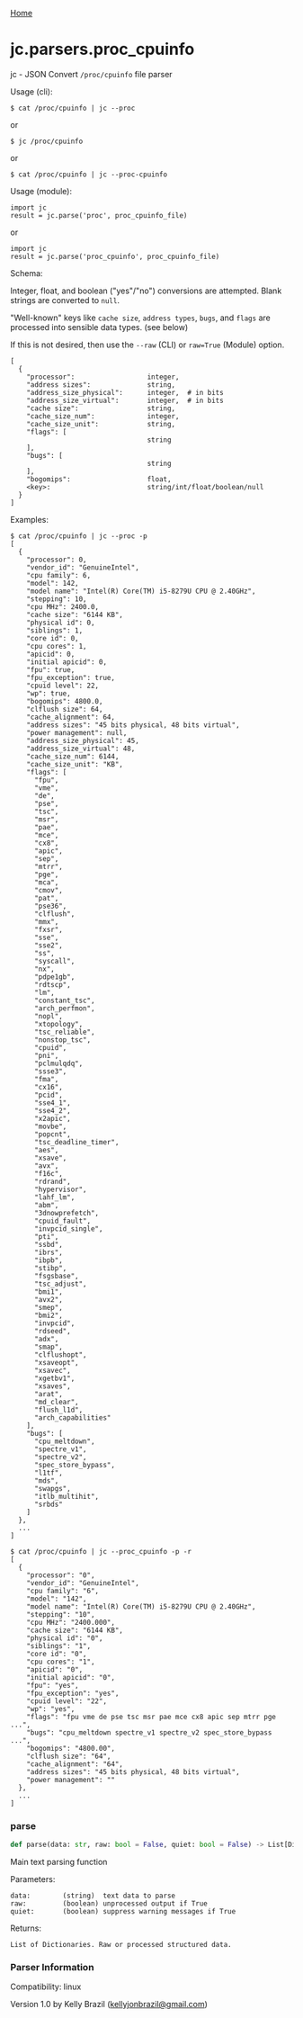 [Home](https://kellyjonbrazil.github.io/jc/)
<a id="jc.parsers.proc_cpuinfo"></a>

# jc.parsers.proc\_cpuinfo

jc - JSON Convert `/proc/cpuinfo` file parser

Usage (cli):

    $ cat /proc/cpuinfo | jc --proc

or

    $ jc /proc/cpuinfo

or

    $ cat /proc/cpuinfo | jc --proc-cpuinfo

Usage (module):

    import jc
    result = jc.parse('proc', proc_cpuinfo_file)

or

    import jc
    result = jc.parse('proc_cpuinfo', proc_cpuinfo_file)

Schema:

Integer, float, and boolean ("yes"/"no") conversions are attempted. Blank
strings are converted to `null`.

"Well-known" keys like `cache size`, `address types`, `bugs`, and `flags`
are processed into sensible data types. (see below)

If this is not desired, then use the `--raw` (CLI) or `raw=True` (Module)
option.

    [
      {
        "processor":                  integer,
        "address sizes":              string,
        "address_size_physical":      integer,  # in bits
        "address_size_virtual":       integer,  # in bits
        "cache size":                 string,
        "cache_size_num":             integer,
        "cache_size_unit":            string,
        "flags": [
                                      string
        ],
        "bugs": [
                                      string
        ],
        "bogomips":                   float,
        <key>:                        string/int/float/boolean/null
      }
    ]

Examples:

    $ cat /proc/cpuinfo | jc --proc -p
    [
      {
        "processor": 0,
        "vendor_id": "GenuineIntel",
        "cpu family": 6,
        "model": 142,
        "model name": "Intel(R) Core(TM) i5-8279U CPU @ 2.40GHz",
        "stepping": 10,
        "cpu MHz": 2400.0,
        "cache size": "6144 KB",
        "physical id": 0,
        "siblings": 1,
        "core id": 0,
        "cpu cores": 1,
        "apicid": 0,
        "initial apicid": 0,
        "fpu": true,
        "fpu_exception": true,
        "cpuid level": 22,
        "wp": true,
        "bogomips": 4800.0,
        "clflush size": 64,
        "cache_alignment": 64,
        "address sizes": "45 bits physical, 48 bits virtual",
        "power management": null,
        "address_size_physical": 45,
        "address_size_virtual": 48,
        "cache_size_num": 6144,
        "cache_size_unit": "KB",
        "flags": [
          "fpu",
          "vme",
          "de",
          "pse",
          "tsc",
          "msr",
          "pae",
          "mce",
          "cx8",
          "apic",
          "sep",
          "mtrr",
          "pge",
          "mca",
          "cmov",
          "pat",
          "pse36",
          "clflush",
          "mmx",
          "fxsr",
          "sse",
          "sse2",
          "ss",
          "syscall",
          "nx",
          "pdpe1gb",
          "rdtscp",
          "lm",
          "constant_tsc",
          "arch_perfmon",
          "nopl",
          "xtopology",
          "tsc_reliable",
          "nonstop_tsc",
          "cpuid",
          "pni",
          "pclmulqdq",
          "ssse3",
          "fma",
          "cx16",
          "pcid",
          "sse4_1",
          "sse4_2",
          "x2apic",
          "movbe",
          "popcnt",
          "tsc_deadline_timer",
          "aes",
          "xsave",
          "avx",
          "f16c",
          "rdrand",
          "hypervisor",
          "lahf_lm",
          "abm",
          "3dnowprefetch",
          "cpuid_fault",
          "invpcid_single",
          "pti",
          "ssbd",
          "ibrs",
          "ibpb",
          "stibp",
          "fsgsbase",
          "tsc_adjust",
          "bmi1",
          "avx2",
          "smep",
          "bmi2",
          "invpcid",
          "rdseed",
          "adx",
          "smap",
          "clflushopt",
          "xsaveopt",
          "xsavec",
          "xgetbv1",
          "xsaves",
          "arat",
          "md_clear",
          "flush_l1d",
          "arch_capabilities"
        ],
        "bugs": [
          "cpu_meltdown",
          "spectre_v1",
          "spectre_v2",
          "spec_store_bypass",
          "l1tf",
          "mds",
          "swapgs",
          "itlb_multihit",
          "srbds"
        ]
      },
      ...
    ]

    $ cat /proc/cpuinfo | jc --proc_cpuinfo -p -r
    [
      {
        "processor": "0",
        "vendor_id": "GenuineIntel",
        "cpu family": "6",
        "model": "142",
        "model name": "Intel(R) Core(TM) i5-8279U CPU @ 2.40GHz",
        "stepping": "10",
        "cpu MHz": "2400.000",
        "cache size": "6144 KB",
        "physical id": "0",
        "siblings": "1",
        "core id": "0",
        "cpu cores": "1",
        "apicid": "0",
        "initial apicid": "0",
        "fpu": "yes",
        "fpu_exception": "yes",
        "cpuid level": "22",
        "wp": "yes",
        "flags": "fpu vme de pse tsc msr pae mce cx8 apic sep mtrr pge ...",
        "bugs": "cpu_meltdown spectre_v1 spectre_v2 spec_store_bypass ...",
        "bogomips": "4800.00",
        "clflush size": "64",
        "cache_alignment": "64",
        "address sizes": "45 bits physical, 48 bits virtual",
        "power management": ""
      },
      ...
    ]

<a id="jc.parsers.proc_cpuinfo.parse"></a>

### parse

```python
def parse(data: str, raw: bool = False, quiet: bool = False) -> List[Dict]
```

Main text parsing function

Parameters:

    data:        (string)  text data to parse
    raw:         (boolean) unprocessed output if True
    quiet:       (boolean) suppress warning messages if True

Returns:

    List of Dictionaries. Raw or processed structured data.

### Parser Information
Compatibility:  linux

Version 1.0 by Kelly Brazil (kellyjonbrazil@gmail.com)
